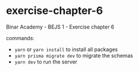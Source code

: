 # exercise-chapter-6
Binar Academy - BEJS 1 - Exercise chapter 6

commands: 
- <code>yarn</code> or <code>yarn install</code> to install all packages
- <code>yarn prisma migrate dev</code> to migrate the schemas 
- <code>yarn dev</code> to run the server
